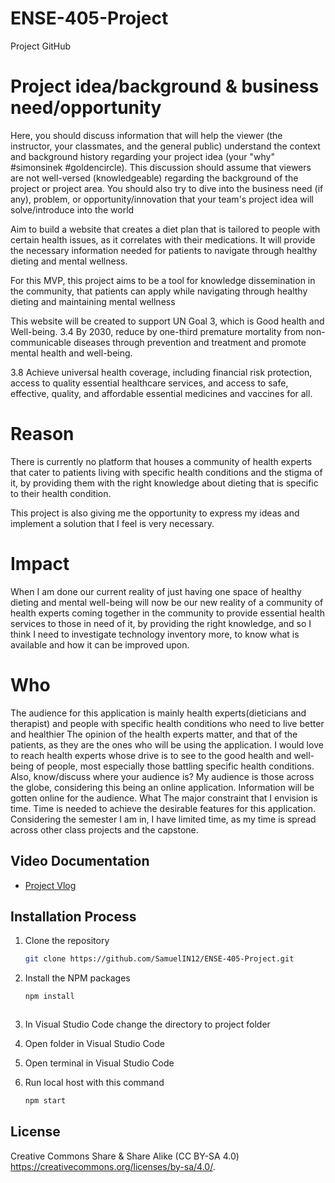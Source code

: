 # ENSE-405-Project

Project GitHub

# Project idea/background & business need/opportunity
Here, you should discuss information that will help the viewer (the instructor, your classmates, and the general public) understand the context and background history regarding your project idea (your "why" #simonsinek #goldencircle). This discussion should assume that viewers are not well-versed (knowledgeable) regarding the background of the project or project area. You should also try to dive into the business need (if any), problem, or opportunity/innovation that your team's project idea will solve/introduce into the world

Aim to build a website that creates a diet plan that is tailored to people with certain health issues, as it correlates with their medications. It will provide the necessary information needed for patients to navigate through healthy dieting and mental wellness. 


For this MVP, this project aims to be a tool for knowledge dissemination in the community, that patients can apply while navigating through healthy dieting and maintaining mental wellness

This website will be created to support UN Goal 3, which is Good health and Well-being. 
3.4 By 2030, reduce by one-third premature mortality from non-communicable diseases through prevention and treatment and promote mental health and well-being.

3.8 Achieve universal health coverage, including financial risk protection, access to quality essential healthcare services, and access to safe, effective, quality, and affordable essential medicines and vaccines for all.


# Reason
There is currently no platform that houses a community of health experts that cater to patients living with specific health conditions and the stigma of it, by providing them with the right knowledge about dieting that is specific to their health condition.

This project is also giving me the opportunity to express my ideas and implement a solution that I feel is very necessary.


# Impact
When I am done our current reality of just having one space of healthy dieting and mental well-being will now be our new reality of a community of health experts coming together in the community to provide essential health services to those in need of it, by providing the right knowledge, and so I think I need to investigate technology inventory more, to know what is available and how it can be improved upon.


# Who
The audience for this application is mainly health experts(dieticians and therapist) and people with specific health conditions who need to live better and healthier
The opinion of the health experts matter, and that of the patients, as they are the ones who will be using the application.
I would love to reach health experts whose drive is to see to the good health and well-being of people, most especially those battling specific health conditions.
Also, know/discuss where your audience is?
My audience is those across the globe, considering this being an online application.
Information will be gotten online for the audience.
What
The major constraint that I envision is time. Time is needed to achieve the desirable features for this application. Considering the semester I am in, I have limited time, as my time is spread across other class projects and the capstone.

## Video Documentation
- [Project Vlog](https://www.youtube.com/watch?v=YasJDiikwVU)

## Installation Process

1. Clone the repository
   ```sh
   git clone https://github.com/SamuelIN12/ENSE-405-Project.git
   ```
2. Install the NPM packages
   ```sh
   npm install
   ```
   ```
3. In Visual Studio Code change the  directory to project folder

4. Open folder in Visual Studio Code  

5. Open terminal in Visual Studio Code 

6. Run local host with this command
   ```sh
   npm start
   ```

## License 
Creative Commons Share & Share Alike (CC BY-SA 4.0) https://creativecommons.org/licenses/by-sa/4.0/.

